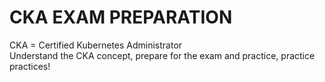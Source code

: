 # CKA EXAM PREPARATION

CKA = Certified Kubernetes Administrator</br>
Understand the CKA concept, prepare for the exam and practice, practice practices!
